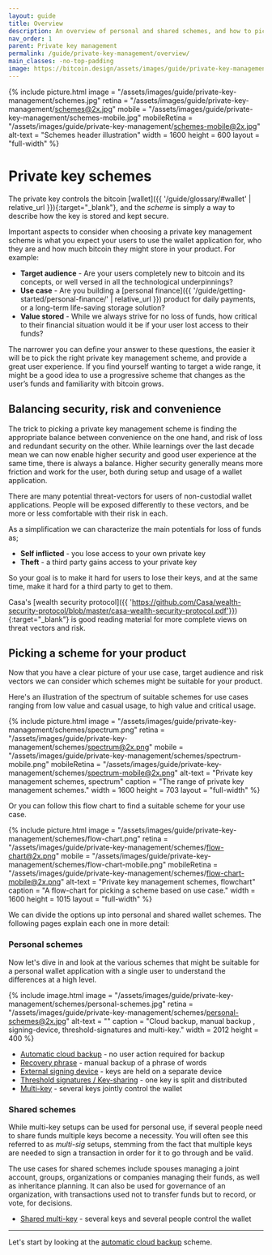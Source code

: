 ```yaml
---
layout: guide
title: Overview
description: An overview of personal and shared schemes, and how to pick one for your product depending on your use case.
nav_order: 1
parent: Private key management
permalink: /guide/private-key-management/overview/
main_classes: -no-top-padding
image: https://bitcoin.design/assets/images/guide/private-key-management/schemes/page-private-key-schemes.jpg
---
```


<!--

Editor's notes

An overview of what different private key management schemes there are, and how to choose one depending on use case.

-->

{% include picture.html
   image = "/assets/images/guide/private-key-management/schemes.jpg"
   retina = "/assets/images/guide/private-key-management/schemes@2x.jpg"
   mobile = "/assets/images/guide/private-key-management/schemes-mobile.jpg"
   mobileRetina = "/assets/images/guide/private-key-management/schemes-mobile@2x.jpg"
   alt-text = "Schemes header illustration"
   width = 1600
   height = 600
   layout = "full-width"
%}

# Private key schemes
The private key controls the bitcoin [wallet]({{ '/guide/glossary/#wallet' | relative_url }}){:target="_blank"}, and the *scheme* is simply a way to describe how the key is stored and kept secure.

Important aspects to consider when choosing a private key management scheme is what you expect your users to use the wallet application for, who they are and how much bitcoin they might store in your product. For example:


* **Target audience** - Are your users completely new to bitcoin and its concepts, or well versed in all the technological underpinnings?
* **Use case** - Are you building a [personal finance]({{ '/guide/getting-started/personal-finance/' | relative_url }}) product for daily payments, or a long-term life-saving storage solution?
* **Value stored** - While we always strive for no loss of funds, how critical to their financial situation would it be if your user lost access to their funds?


The narrower you can define your answer to these questions, the easier it will be to pick the right private key management scheme, and provide a great user experience. If you find yourself wanting to target a wide range, it might be a good idea to use a progressive scheme that changes as the user’s funds and familiarity with bitcoin grows.

## Balancing security, risk and convenience

The trick to picking a private key management scheme is finding the appropriate balance between convenience on the one hand, and risk of loss and redundant security on the other. While learnings over the last decade mean we can now enable higher security and good user experience at the same time, there is always a balance. Higher security generally means more friction and work for the user, both during setup and usage of a wallet application.

There are many potential threat-vectors for users of non-custodial wallet applications. People will be exposed differently to these vectors, and be more or less comfortable with their risk in each.

As a simplification we can characterize the main potentials for loss of funds as;

* **Self inflicted** - you lose access to your own private key
* **Theft** - a third party gains access to your private key

So your goal is to make it hard for users to lose their keys, and at the same time, make it hard for a third party to get to them.

Casa's [wealth security protocol]({{ 'https://github.com/Casa/wealth-security-protocol/blob/master/casa-wealth-security-protocol.pdf'}}){:target="_blank"} is good reading material for more complete views on threat vectors and risk.

## Picking a scheme for your product

Now that you have a clear picture of your use case, target audience and risk vectors we can consider which schemes might be suitable for your product.

Here's an illustration of the spectrum of suitable schemes for use cases ranging from low value and casual usage, to high value and critical usage.

{% include picture.html
   image = "/assets/images/guide/private-key-management/schemes/spectrum.png"
   retina = "/assets/images/guide/private-key-management/schemes/spectrum@2x.png"
   mobile = "/assets/images/guide/private-key-management/schemes/spectrum-mobile.png"
   mobileRetina = "/assets/images/guide/private-key-management/schemes/spectrum-mobile@2x.png"
   alt-text = "Private key management schemes, spectrum"
   caption = "The range of private key management schemes."
   width = 1600
   height = 703
   layout = "full-width"
%}

Or you can follow this flow chart to find a suitable scheme for your use case.

{% include picture.html
   image = "/assets/images/guide/private-key-management/schemes/flow-chart.png"
   retina = "/assets/images/guide/private-key-management/schemes/flow-chart@2x.png"
   mobile = "/assets/images/guide/private-key-management/schemes/flow-chart-mobile.png"
   mobileRetina = "/assets/images/guide/private-key-management/schemes/flow-chart-mobile@2x.png"
   alt-text = "Private key management schemes, flowchart"
   caption = "A flow-chart for picking a scheme based on use case."
   width = 1600
   height = 1015
   layout = "full-width"
%}

We can divide the options up into personal and shared wallet schemes. The following pages explain each one in more detail:

### Personal schemes

Now let's dive in and look at the various schemes that might be suitable for a personal wallet application with a single user to understand the differences at a high level.

{% include image.html
   image = "/assets/images/guide/private-key-management/schemes/personal-schemes.jpg"
   retina = "/assets/images/guide/private-key-management/schemes/personal-schemes@2x.jpg"
   alt-text = ""
   caption = "Cloud backup, manual backup , signing-device, threshold-signatures and multi-key."
   width = 2012
   height = 400
%}

- [Automatic cloud backup](/guide/private-key-management/cloud-backup/) - no user action required for backup
- [Recovery phrase](/guide/private-key-management/manual-backup/) - manual backup of a phrase of words
- [External signing device](/guide/private-key-management/external-signing-device/) - keys are held on a separate device
- [Threshold signatures / Key-sharing](/guide/private-key-management/key-sharing/) - one key is split and distributed
- [Multi-key](/guide/private-key-management/multi-key/) - several keys jointly control the wallet

### Shared schemes

While multi-key setups can be used for personal use, if several people need to share funds multiple keys become a necessity. You will often see this referred to as *multi-sig* setups, stemming from the fact that multiple keys are needed to sign a transaction in order for it to go through and be valid.

The use cases for shared schemes include spouses managing a joint account, groups, organizations or companies managing their funds, as well as inheritance planning. It can also be used for governance of an organization, with transactions used not to transfer funds but to record, or vote, for decisions.

- [Shared multi-key](/guide/private-key-management/shared-multi-key) - several keys and several people control the wallet

---

Let's start by looking at the [automatic cloud backup](/guide/private-key-management/cloud-backup/) scheme.
